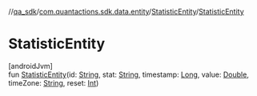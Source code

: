 //[qa_sdk](../../../index.md)/[com.quantactions.sdk.data.entity](../index.md)/[StatisticEntity](index.md)/[StatisticEntity](-statistic-entity.md)

# StatisticEntity

[androidJvm]\
fun [StatisticEntity](-statistic-entity.md)(id: [String](https://kotlinlang.org/api/latest/jvm/stdlib/kotlin/-string/index.html), stat: [String](https://kotlinlang.org/api/latest/jvm/stdlib/kotlin/-string/index.html), timestamp: [Long](https://kotlinlang.org/api/latest/jvm/stdlib/kotlin/-long/index.html), value: [Double](https://kotlinlang.org/api/latest/jvm/stdlib/kotlin/-double/index.html), timeZone: [String](https://kotlinlang.org/api/latest/jvm/stdlib/kotlin/-string/index.html), reset: [Int](https://kotlinlang.org/api/latest/jvm/stdlib/kotlin/-int/index.html))
